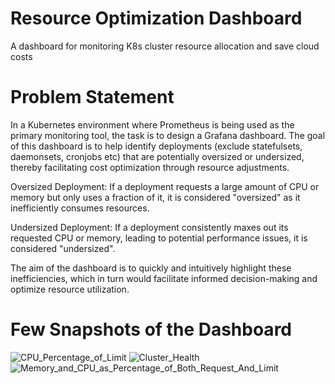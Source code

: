 # Resource Optimization Dashboard
A dashboard for monitoring K8s cluster resource allocation and save cloud costs

# Problem Statement
In a Kubernetes environment where Prometheus is being used as the primary monitoring tool, the task is to design a Grafana 
dashboard. The goal of this dashboard is to help identify deployments (exclude statefulsets, daemonsets, cronjobs etc) that 
are potentially oversized or undersized, thereby facilitating cost optimization through resource adjustments.

Oversized Deployment: If a deployment requests a large amount of CPU or memory but only uses a fraction of it, it is 
considered "oversized" as it inefficiently consumes resources. 

Undersized Deployment: If a deployment consistently maxes out its requested CPU or memory, leading to potential performance 
issues, it is considered "undersized". 

The aim of the dashboard is to quickly and intuitively highlight 
these inefficiencies, which in turn would facilitate informed decision-making and optimize resource utilization.


# Few Snapshots of the Dashboard
![CPU_Percentage_of_Limit](https://github.com/vect-0r/Resource-Optimization-Dashboard/assets/56092166/6bf150ff-2c0a-4ff3-896f-45bb57b37bfc)
![Cluster_Health](https://github.com/vect-0r/Resource-Optimization-Dashboard/assets/56092166/80d74589-5026-414b-9ce7-7d2714f92fcd)
![Memory_and_CPU_as_Percentage_of_Both_Request_And_Limit](https://github.com/vect-0r/Resource-Optimization-Dashboard/assets/56092166/cf44fa5a-ed0c-4ee4-be20-f16dfbd49c48)
